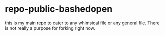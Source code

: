 # repo-public-bashedopen
this is my main repo to cater to any whimsical file or any general file. There is not really a purpose for forking right now.
